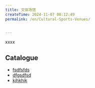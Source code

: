 ```yaml
---
title: 文体场馆
createTime: 2024-11-07 00:12:49
permalink: /en/Cultural-Sports-Venues/


---
```


xxxx

## Catalogue
- [fsdfsfds](./1.fsdfsfds.md)
- [dfgsdfsd](./2.dfgsdfsd.md)
- [kjhkhjk](./3.kjhkhjk.md)
